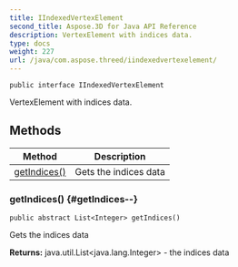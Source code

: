 ```yaml
---
title: IIndexedVertexElement
second_title: Aspose.3D for Java API Reference
description: VertexElement with indices data.
type: docs
weight: 227
url: /java/com.aspose.threed/iindexedvertexelement/
---
```

```
public interface IIndexedVertexElement
```

VertexElement with indices data.
## Methods

| Method | Description |
| --- | --- |
| [getIndices()](#getIndices--) | Gets the indices data |
### getIndices() {#getIndices--}
```
public abstract List<Integer> getIndices()
```


Gets the indices data

**Returns:**
java.util.List<java.lang.Integer> - the indices data
